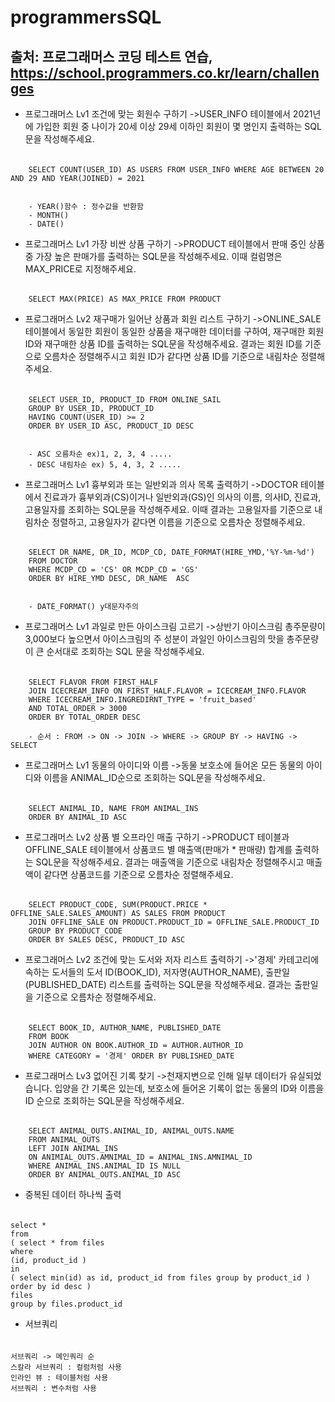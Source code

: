 # programmersSQL
출처: 프로그래머스 코딩 테스트 연습, https://school.programmers.co.kr/learn/challenges
---
- 프로그래머스 Lv1 조건에 맞는 회원수 구하기
    ->USER_INFO 테이블에서 2021년에 가입한 회원 중 나이가 20세 이상 29세 이하인 회원이 
        몇 명인지 출력하는 SQL문을 작성해주세요.

###### 
        SELECT COUNT(USER_ID) AS USERS FROM USER_INFO WHERE AGE BETWEEN 20 AND 29 AND YEAR(JOINED) = 2021
    
    
        - YEAR()함수 : 정수값을 반환함
        - MONTH()
        - DATE()


- 프로그래머스 Lv1 가장 비싼 상품 구하기
    ->PRODUCT 테이블에서 판매 중인 상품 중 가장 높은 판매가를 출력하는 
        SQL문을 작성해주세요. 이때 컬럼명은 MAX_PRICE로 지정해주세요.
        
###### 
        SELECT MAX(PRICE) AS MAX_PRICE FROM PRODUCT


- 프로그래머스 Lv2 재구매가 일어난 상품과 회원 리스트 구하기
    ->ONLINE_SALE 테이블에서 동일한 회원이 동일한 상품을 재구매한 데이터를 구하여, 재구매한 회원 ID와 재구매한 상품 ID를 출력하는 SQL문을 작성해주세요. 
        결과는 회원 ID를 기준으로 오름차순 정렬해주시고 회원 ID가 같다면 상품 ID를 기준으로 내림차순 정렬해주세요.
        
###### 
        SELECT USER_ID, PRODUCT_ID FROM ONLINE_SAIL
        GROUP BY USER_ID, PRODUCT_ID
        HAVING COUNT(USER_ID) >= 2
        ORDER BY USER_ID ASC, PRODUCT_ID DESC 
        
        
        - ASC 오름차순 ex)1, 2, 3, 4 .....
        - DESC 내림차순 ex) 5, 4, 3, 2 .....
        
     
- 프로그래머스 Lv1 흉부외과 또는 일반외과 의사 목록 출력하기
    ->DOCTOR 테이블에서 진료과가 흉부외과(CS)이거나 일반외과(GS)인 의사의 이름, 의사ID, 진료과, 고용일자를 조회하는 SQL문을 작성해주세요. 
        이때 결과는 고용일자를 기준으로 내림차순 정렬하고, 고용일자가 같다면 이름을 기준으로 오름차순 정렬해주세요.
     
######
        SELECT DR_NAME, DR_ID, MCDP_CD, DATE_FORMAT(HIRE_YMD,'%Y-%m-%d') 
        FROM DOCTOR
        WHERE MCDP_CD = 'CS' OR MCDP_CD = 'GS' 
        ORDER BY HIRE_YMD DESC, DR_NAME  ASC 
        
        
        - DATE_FORMAT() y대문자주의
         
         
 - 프로그래머스 Lv1 과일로 만든 아이스크림 고르기 
    ->상반기 아이스크림 총주문량이 3,000보다 높으면서 아이스크림의 주 성분이 과일인 아이스크림의 맛을 총주문량이 큰 순서대로 조회하는 SQL 문을 작성해주세요.

######
        SELECT FLAVOR FROM FIRST_HALF 
        JOIN ICECREAM_INFO ON FIRST_HALF.FLAVOR = ICECREAM_INFO.FLAVOR
        WHERE ICECREAM_INFO.INGREDIRNT_TYPE = 'fruit_based' 
        AND TOTAL_ORDER > 3000
        ORDER BY TOTAL_ORDER DESC
        
        - 순서 : FROM -> ON -> JOIN -> WHERE -> GROUP BY -> HAVING -> SELECT
        
        
 - 프로그래머스 Lv1 동물의 아이디와 이름
    ->동물 보호소에 들어온 모든 동물의 아이디와 이름을 ANIMAL_ID순으로 조회하는 SQL문을 작성해주세요.
    
 ######
        SELECT ANIMAL_ID, NAME FROM ANIMAL_INS
        ORDER BY ANIMAL_ID ASC      
        
        
 - 프로그래머스 Lv2 상품 별 오프라인 매출 구하기
    ->PRODUCT 테이블과 OFFLINE_SALE 테이블에서 상품코드 별 매출액(판매가 * 판매량) 합계를 출력하는 SQL문을 작성해주세요. 
        결과는 매출액을 기준으로 내림차순 정렬해주시고 매출액이 같다면 상품코드를 기준으로 오름차순 정렬해주세요.
    
######
        SELECT PRODUCT_CODE, SUM(PRODUCT.PRICE * OFFLINE_SALE.SALES_AMOUNT) AS SALES FROM PRODUCT
        JOIN OFFLINE_SALE ON PRODUCT.PRODUCT_ID = OFFLINE_SALE.PRODUCT_ID
        GROUP BY PRODUCT_CODE
        ORDER BY SALES DESC, PRODUCT_ID ASC
        
     
- 프로그래머스 Lv2 조건에 맞는 도서와 저자 리스트 출력하기
    ->'경제' 카테고리에 속하는 도서들의 도서 ID(BOOK_ID), 저자명(AUTHOR_NAME), 출판일(PUBLISHED_DATE) 리스트를 출력하는 SQL문을 작성해주세요. 
        결과는 출판일을 기준으로 오름차순 정렬해주세요.
        
######
        
        SELECT BOOK_ID, AUTHOR_NAME, PUBLISHED_DATE 
        FROM BOOK 
        JOIN AUTHOR ON BOOK.AUTHOR_ID = AUTHOR.AUTHOR_ID
        WHERE CATEGORY = '경제' ORDER BY PUBLISHED_DATE
        
        
- 프로그래머스 Lv3 없어진 기록 찾기
    ->천재지변으로 인해 일부 데이터가 유실되었습니다. 입양을 간 기록은 있는데, 보호소에 들어온 기록이 없는 동물의 
        ID와 이름을 ID 순으로 조회하는 SQL문을 작성해주세요.
        
######
        SELECT ANIMAL_OUTS.ANIMAL_ID, ANIMAL_OUTS.NAME 
        FROM ANIMAL_OUTS
        LEFT JOIN ANIMAL_INS 
        ON ANIMIAL_OUTS.AMNIMAL_ID = ANIMAL_INS.AMNIMAL_ID
        WHERE ANIMAL_INS.ANIMAL_ID IS NULL
        ORDER BY ANIMAL_OUTS.ANIMAL_ID ASC
        
        
- 중복된 데이터 하나씩 출력

######
	select * 
	from
	( select * from files 
	where 
	(id, product_id ) 
	in 
	( select min(id) as id, product_id from files group by product_id ) 
	order by id desc ) 
	files 
	group by files.product_id 
		
	
	
- 서브쿼리

######

	서브쿼리 -> 메인쿼리 순
	스칼라 서브쿼리 : 컬럼처럼 사용
	인라인 뷰 : 테이블처럼 사용
	서브쿼리 : 변수처럼 사용
	
	
	


